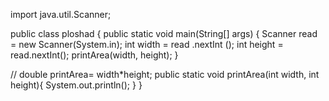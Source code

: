 
import java.util.Scanner;

public class ploshad {
    public static void main(String[] args) {
        Scanner read = new Scanner(System.in);
        int width =  read .nextInt ();
        int height = read.nextInt();
        printArea(width, height);
    }


  //  double printArea= width*height;
    public static void printArea(int width, int height){
        System.out.println();
    }
}
